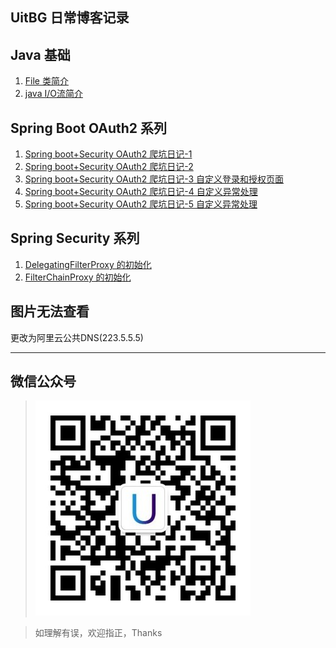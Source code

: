 ## UitBG 日常博客记录

## Java 基础
1. [File 类简介](./basic/io/File类.MD)
2. [java I/O流简介](./basic/io/IO流.MD)

## Spring Boot OAuth2 系列
1. [Spring  boot+Security OAuth2 爬坑日记-1](./spring/OAuth2/授权模式.MD)
2. [Spring  boot+Security OAuth2 爬坑日记-2](./spring/OAuth2/项目基础结构.MD)
3. [Spring  boot+Security OAuth2 爬坑日记-3 自定义登录和授权页面](./spring/OAuth2/自定义登录和授权页面.MD)
4. [Spring  boot+Security OAuth2 爬坑日记-4 自定义异常处理](./spring/OAuth2/自定义异常处理-1.MD)
5. [Spring  boot+Security OAuth2 爬坑日记-5 自定义异常处理](./spring/OAuth2/自定义异常处理-2.MD)

## Spring Security 系列
1. [DelegatingFilterProxy 的初始化](/spring/SpringSecurityWorker/SpringSecurity如何工作-1.MD)
2. [FilterChainProxy 的初始化](/spring/SpringSecurityWorker/SpringSecurity如何工作-2.MD)


## 图片无法查看

更改为阿里云公共DNS(223.5.5.5)

---
## 微信公众号

>![weixin](./imgs/wexing.jpg)  

> 如理解有误，欢迎指正，Thanks